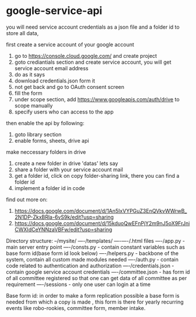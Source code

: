 # google-service-api

you will need service account credentials as a json file and a folder id to store all data, 

first create a service account of your google account

1. go to https://console.cloud.google.com/ and create project
2. goto crediantials section and create service account, you will get service account email address
3. do as it says
4. download credentials.json form it
5. not get back and go to OAuth consent screen
6. fill the form
7. under scope section,  add https://www.googleapis.com/auth/drive to scope manually
8. specify users who can access to the  app

then enable the api by following:

1. goto library section
2. enable forms, sheets, drive api

make neccessary folders in drive

1. create a new folder in drive 'datas' lets say
2. share a folder with your service account mail
3. get a folder id, click on copy folder-sharing link, there you can find a folder id
4. implement a folder id in code

find out more on:

1. https://docs.google.com/document/d/1An5IxVYPGuZ3EnQVkvWWrwB_2N1DP-ZkxBRla-6vS9k/edit?usp=sharing
2. https://docs.google.com/document/d/15kduoQwEFnPjY2m9nJ5oX9FrJniCWXIdCeYNNzaVBFw/edit?usp=sharing

Directory structure:
    –/mysite/
    —-/templates/
    —-—-/.html files
    —-/app.py    - main server entry point
    —-/consts.py   - contain constant variables such as base form id(base form id look below)
    —-/helpers.py  - backbone of the system, contain all custom made modules needed
    —-/auth.py   - contain code related to authentication and authorization
    —-/credentials.json   -  contain google service account credentials
    —-/committee.json  - has form id of all committee registered so that one can get data of all committee as per requirement
    —-/sessions  -  only one user can login at a time

Base form id: in order to make a form replication possible a base form is needed from which a copy is made , this form is there for yearly recurring events like robo-rookies, committee form, member intake.
